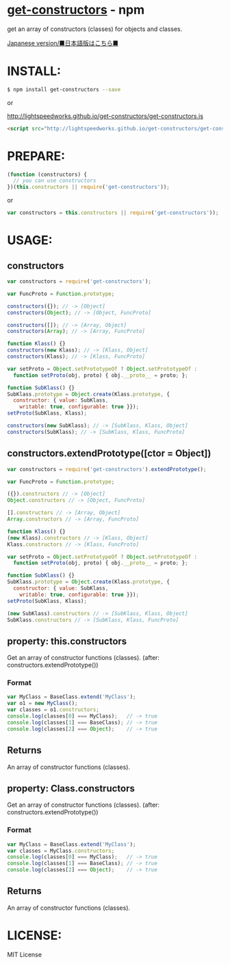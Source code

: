 [get-constructors](https://www.npmjs.org/package/get-constructors) - npm
====

  get an array of constructors (classes) for objects and classes.

[Japanese version/■日本語版はこちら■](README-JP.md#readme)

# INSTALL:

```bash
$ npm install get-constructors --save
```

or

http://lightspeedworks.github.io/get-constructors/get-constructors.js

```html
<script src="http://lightspeedworks.github.io/get-constructors/get-constructors.js"></script>
```

# PREPARE:

```js
(function (constructors) {
  // you can use constructors
})(this.constructors || require('get-constructors'));
```

or

```js
var constructors = this.constructors || require('get-constructors'));
```

# USAGE:

## constructors

```js
var constructors = require('get-constructors');

var FuncProto = Function.prototype;

constructors({}); // -> [Object]
constructors(Object); // -> [Object, FuncProto]

constructors([]); // -> [Array, Object]
constructors(Array); // -> [Array, FuncProto]

function Klass() {}
constructors(new Klass); // -> [Klass, Object]
constructors(Klass); // -> [Klass, FuncProto]

var setProto = Object.setPrototypeOf ? Object.setPrototypeOf :
  function setProto(obj, proto) { obj.__proto__ = proto; };

function SubKlass() {}
SubKlass.prototype = Object.create(Klass.prototype, {
  constructor: { value: SubKlass,
    writable: true, configurable: true }});
setProto(SubKlass, Klass);

constructors(new SubKlass); // -> [SubKlass, Klass, Object]
constructors(SubKlass); // -> [SubKlass, Klass, FuncProto]
```

## constructors.extendPrototype([ctor = Object])

```js
var constructors = require('get-constructors').extendPrototype();

var FuncProto = Function.prototype;

({}).constructors // -> [Object]
Object.constructors // -> [Object, FuncProto]

[].constructors // -> [Array, Object]
Array.constructors // -> [Array, FuncProto]

function Klass() {}
(new Klass).constructors // -> [Klass, Object]
Klass.constructors // -> [Klass, FuncProto]

var setProto = Object.setPrototypeOf ? Object.setPrototypeOf :
  function setProto(obj, proto) { obj.__proto__ = proto; };

function SubKlass() {}
SubKlass.prototype = Object.create(Klass.prototype, {
  constructor: { value: SubKlass,
    writable: true, configurable: true }});
setProto(SubKlass, Klass);

(new SubKlass).constructors // -> [SubKlass, Klass, Object]
SubKlass.constructors // -> [SubKlass, Klass, FuncProto]
```

## property: this.constructors

  Get an array of constructor functions (classes).
  (after: constructors.extendPrototype())

### Format

```js
var MyClass = BaseClass.extend('MyClass');
var o1 = new MyClass();
var classes = o1.constructors;
console.log(classes[0] === MyClass);   // -> true
console.log(classes[1] === BaseClass); // -> true
console.log(classes[2] === Object);    // -> true
```

## Returns

  An array of constructor functions (classes).

## property: Class.constructors

  Get an array of constructor functions (classes).
  (after: constructors.extendPrototype())

### Format

```js
var MyClass = BaseClass.extend('MyClass');
var classes = MyClass.constructors;
console.log(classes[0] === MyClass);   // -> true
console.log(classes[1] === BaseClass); // -> true
console.log(classes[2] === Object);    // -> true
```

## Returns

  An array of constructor functions (classes).


# LICENSE:

  MIT License
